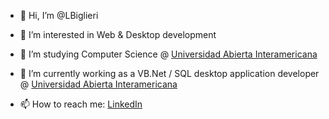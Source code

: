 - 👋 Hi, I’m @LBiglieri
- 👀 I’m interested in Web & Desktop development
- 🌱 I’m studying Computer Science @ [Universidad Abierta Interamericana](https://uai.edu.ar/)

- 💼 I’m currently working as a  VB.Net / SQL desktop application developer @ [Universidad Abierta Interamericana](https://uai.edu.ar/)

- 📫 How to reach me:
[LinkedIn](https://www.linkedin.com/in/lautaro-biglieri/)
